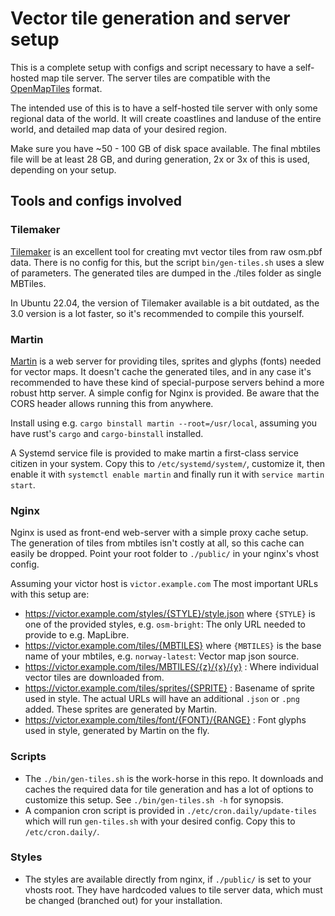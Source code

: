 # Vector tile generation and server setup

This is a complete setup with configs and script necessary to have a self-hosted
map tile server. The server tiles are compatible with the
[OpenMapTiles](https://openmaptiles.org/) format.

The intended use of this is to have a self-hosted tile server with only some
regional data of the world. It will create coastlines and landuse of the entire
world, and detailed map data of your desired region.

Make sure you have ~50 - 100 GB of disk space available. The final mbtiles file
will be at least 28 GB, and during generation, 2x or 3x of this is used,
depending on your setup.

## Tools and configs involved

### Tilemaker

[Tilemaker](https://github.com/systemed/tilemaker) is an excellent tool for
creating mvt vector tiles from raw osm.pbf data. There is no config for this,
but the script `bin/gen-tiles.sh` uses a slew of parameters. The generated tiles
are dumped in the ./tiles folder as single MBTiles.

In Ubuntu 22.04, the version of Tilemaker available is a bit outdated, as the
3.0 version is a lot faster, so it's recommended to compile this yourself.

### Martin

[Martin](https://maplibre.org/martin/introduction.html) is a web server for
providing tiles, sprites and glyphs (fonts) needed for vector maps. It doesn't
cache the generated tiles, and in any case it's recommended to have these kind
of special-purpose servers behind a more robust http server. A simple config for
Nginx is provided. Be aware that the CORS header allows running this from
anywhere.

Install using e.g. `cargo binstall martin --root=/usr/local`, assuming you have
rust's `cargo` and `cargo-binstall` installed.

A Systemd service file is provided to make martin a first-class service citizen
in your system. Copy this to `/etc/systemd/system/`, customize it, then enable
it with `systemctl enable martin` and finally run it with `service martin
start`.

### Nginx

Nginx is used as front-end web-server with a simple proxy cache setup. The
generation of tiles from mbtiles isn't costly at all, so this cache can easily
be dropped. Point your root folder to `./public/` in your nginx's vhost config.

Assuming your victor host is `victor.example.com` The most important URLs with
this setup are:

- https://victor.example.com/styles/{STYLE}/style.json where `{STYLE}` is one of the
  provided styles, e.g. `osm-bright`: The only URL needed to provide to e.g.
  MapLibre.
- https://victor.example.com/tiles/{MBTILES} where `{MBTILES}` is the base name of
  your mbtiles, e.g. `norway-latest`: Vector map json source.
- https://victor.example.com/tiles/MBTILES/{z}/{x}/{y} : Where individual vector
  tiles are downloaded from.
- https://victor.example.com/tiles/sprites/{SPRITE} : Basename of sprite used in
  style. The actual URLs will have an additional `.json` or `.png` added. These
  sprites are generated by Martin.
- https://victor.example.com/tiles/font/{FONT}/{RANGE} : Font glyphs used in
  style, generated by Martin on the fly.

### Scripts

- The `./bin/gen-tiles.sh` is the work-horse in this repo. It downloads and
  caches the required data for tile generation and has a lot of options to
  customize this setup. See `./bin/gen-tiles.sh -h` for synopsis.
- A companion cron script is provided in `./etc/cron.daily/update-tiles` which
  will run `gen-tiles.sh` with your desired config. Copy this to
  `/etc/cron.daily/`.

### Styles

- The styles are available directly from nginx, if `./public/` is set to your
  vhosts root. They have hardcoded values to tile server data, which must be
  changed (branched out) for your installation.
